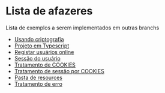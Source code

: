 # Lista de afazeres

Lista de exemplos a serem implementados em outras branchs

- [Usando criptografia]()
- [Projeto em Typescript]()
- [Registar usuários online](https://github.com/expressjs/express/blob/master/examples/online/index.js)
- [Sessão do usuário](https://github.com/expressjs/express/blob/master/examples/session/index.js)
- [Tratamento de COOKIES](https://github.com/expressjs/express/blob/master/examples/cookies/index.js)
- [Tratamento de sessão por COOKIES](https://github.com/expressjs/express/blob/master/examples/cookie-sessions/index.js)
- [Pasta de resources](https://github.com/expressjs/express/blob/master/examples/resource/index.js)
- [Tratamento de erro](https://github.com/expressjs/express/blob/master/examples/error/index.js)